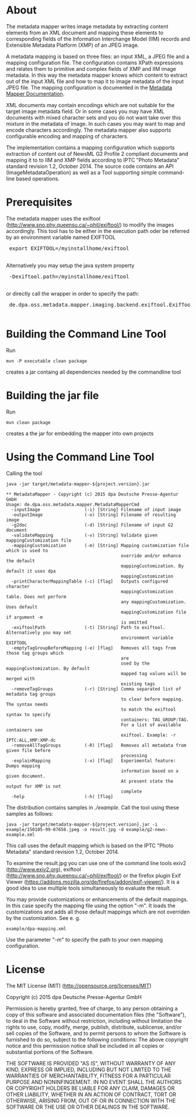 # About

The metadata mapper writes image metadata by extracting content elements from an XML 
document and mapping these elements to corresponding fields of the Information Interchange 
Model (IIM) records and Extensible Metadata Platform (XMP) of an JPEG image.
 
A metadata mapping is based on three files: an input XML, a JPEG file and a mapping configuration
file. The configuration contains XPath expressions and relates them to primitive and complex 
fields of XMP and IIM image metadata. In this way the metadata mapper knows which content to extract
out of the input XML file and how to map it to image metadata of the input JPEG file. The mapping
configuration is documented in the [Metadata Mapper Documentation](https://dpa-gmbh.github.io/metadata-mapper/).

XML documents may contain encodings which are not suitable for the target image metadata field. 
Or in some cases you may have XML documents with mixed character sets and you do not want
take over this mixture in the metadata of image. In such cases you may want to map and encode 
characters accordingly. The metadata mapper also supports configurable encoding and mapping 
of characters. 

The implementation contains a mapping configuration which supports extraction of content 
out of NewsML G2 Profile 2 compliant documents and mapping it to to IIM and XMP fields
according to IPTC "Photo Metadata" standard revision 1.2, October 2014. The source code contains 
an API (ImageMetadataOperation) as well as a Tool supporting simple command-line based operations.


# Prerequisites

The metadata mapper uses the exiftool (<http://www.sno.phy.queensu.ca/~phil/exiftool/>) to modify the
images accordingly. This tool has to be either in the execution path oder be referred by an environment
variable named EXIFTOOL
 <pre>
 export EXIFTOOL=/myinstallhome/exiftool
 </pre>
Alternatively you may setup the java system property
 <pre>
 -Dexiftool.path=/myinstallhome/exiftool
 </pre>
or directly call the wrapper in order to specify the path:
 <pre>
 de.dpa.oss.metadata.mapper.imaging.backend.exiftool.ExifTool.setPathToExifTool("/myinstallhome/exiftool")
 </pre>

# Building the Command Line Tool

Run
```
mvn -P executable clean package 
```
creates a jar containg all dependencies needed by the commandline tool

# Building the jar file

Run 
```
mvn clean package
```
creates a the jar for embedding the mapper into own projects


# Using the Command Line Tool

Calling the tool
```
java -jar target/metadata-mapper-${project.version}.jar

** MetadataMapper - Copyright (c) 2015 dpa Deutsche Presse-Agentur GmbH
Usage: de.dpa.oss.metadata.mapper.MetadataMapperCmd
  -inputImage                 (-i) [String] Filename of input image
  -outputImage                (-o) [String] Filename of resulting image
  -g2doc                      (-d) [String] Filename of input G2 document
  -validateMapping            (-v) [String] Validate given mappingCustomization file
  -mappingCustomization       (-m) [String] Mapping customization file which is used to 
                                            override and/or enhance the default 
                                            mappingCustomization. By default it uses dpa 
                                            mappingCustomization
  -printCharacterMappingTable (-c) [flag]   Outputs configured character 
                                            mappingCustomization table. Does not perform 
                                            any mappingCustomization. Uses default 
                                            mappingCustomization file if argument -m 
                                            is omitted
  -exiftoolPath               (-t) [String] Path to exiftool. Alternatively you may set 
                                            environment variable EXIFTOOL
  -emptyTagGroupBeforeMapping (-e) [flag]   Removes all tags from those tag groups which 
                                            are  
                                            used by the mappingCustomization. By default 
                                            mapped tag values will be merged with 
                                            existing tags
  -removeTagGroups            (-r) [String] Comma separated list of metadata tag groups 
                                            to clear before mapping. The syntax needs 
                                            to match the exiftool syntax to specify 
                                            containers: TAG_GROUP:TAG. 
                                            For a list of available containers see 
                                            exiftool. Example: -r IPTC:ALL,XMP:XMP-dc
  -removeAllTagGroups         (-R) [flag]   Removes all metadata from given file before 
                                            processing
  -explainMapping             (-x) [flag]   Experimental feature: Dumps mapping 
                                            information based on a given document. 
                                            At present state the output for XMP is not 
                                            complete
  -help                       (-h) [flag] 
```

The distribution contains samples in *./example*. Call the tool using these samples as
follows:
```
java -jar target/metadata-mapper-${project.version}.jar -i example/150105-99-07656.jpeg -o result.jpg -d example/g2-news-example.xml
```

This call uses the default mapping which is based on the IPTC "Photo Metadata" standard revision 1.2, 
October 2014.

To examine the result.jpg you can use one of the command line tools exiv2 (http://www.exiv2.org), 
exiftool (http://www.sno.phy.queensu.ca/~phil/exiftool/) or the firefox plugin Exif Viewer
(https://addons.mozilla.org/de/firefox/addon/exif-viewer/). It is a good idea to use multiple
tools simultaneously to evaluate the result.

You may provide customizations or enhancements of the default mappings. In this case specify the mapping file using
the option "-m". It loads the customizations and adds all those default mappings which are not overriden by the
customization. See e. g.

 ```
 example/dpa-mapping.xml
 ```

 Use the parameter "-m" to specify the path to your own mapping configuration.
  
# License
The MIT License (MIT) (http://opensource.org/licenses/MIT)

Copyright (c) 2015 dpa Deutsche Presse-Agentur GmbH

Permission is hereby granted, free of charge, to any person obtaining a copy of this software and
associated documentation files (the "Software"), to deal in the Software without restriction,
including without limitation the rights to use, copy, modify, merge, publish, distribute, sublicense,
and/or sell copies of the Software, and to permit persons to whom the Software is furnished to do
so, subject to the following conditions: The above copyright notice and this permission notice shall
be included in all copies or substantial portions of the Software.

THE SOFTWARE IS PROVIDED "AS IS", WITHOUT WARRANTY OF ANY KIND, EXPRESS OR IMPLIED, INCLUDING
BUT NOT LIMITED TO THE WARRANTIES OF MERCHANTABILITY, FITNESS FOR A PARTICULAR PURPOSE AND
NONINFINGEMENT. IN NO EVENT SHALL THE AUTHORS OR COPYRIGHT HOLDERS BE LIABLE FOR ANY CLAIM, DAMAGES
OR OTHER LIABILITY, WHETHER IN AN ACTION OF CONTRACT, TORT OR OTHERWISE, ARISING FROM, OUT OF OR IN
CONNECTION WITH THE SOFTWARE OR THE USE OR OTHER DEALINGS IN THE SOFTWARE.
   




